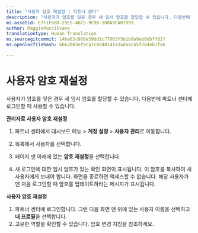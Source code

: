 ```yaml
---
title: "사용자 암호 재설정 | 파트너 센터"
description: "사용자가 암호를 잊은 경우 새 임시 암호를 할당할 수 있습니다. 다음번에 파트너 센터에 로그인할 때 사용할 수 있습니다."
ms.assetid: E7F1F68D-25E5-46C5-9C98-1D0A9FAB7993
author: MaggiePucciEvans
translationtype: Human Translation
ms.sourcegitcommit: 14ba85c868e59dd1c77063f5b1b0e9ab8db7f82f
ms.openlocfilehash: 6b62003ef9ca7c8d40141a3adaaca5f704eb7fa6

---
```


# 사용자 암호 재설정


사용자가 암호를 잊은 경우 새 임시 암호를 할당할 수 있습니다. 다음번에 파트너 센터에 로그인할 때 사용할 수 있습니다.

**관리자로 사용자 암호 재설정**

1.  파트너 센터에서 대시보드 메뉴 &gt; **계정 설정** &gt; **사용자 관리**로 이동합니다.
2.  목록에서 사용자를 선택합니다.

3.  페이지 맨 아래에 있는 **암호 재설정**을 선택합니다.

4.  새 로그인에 대한 임시 암호가 있는 확인 화면이 표시됩니다. 이 암호를 복사하여 새 사용자에게 보내야 합니다. 화면을 종료하면 액세스할 수 없습니다. 해당 사용자가 맨 처음 로그인할 때 암호를 업데이트하라는 메시지가 표시됩니다.

**사용자 암호 재설정**

1.  파트너 센터에 로그인합니다. 그런 다음 화면 맨 위에 있는 사용자 이름을 선택하고 **내 프로필**을 선택합니다.
2.  고유한 역할을 확인할 수 있습니다. 암호 변경 지침을 참조하세요.

 

 






<!--HONumber=Nov16_HO4-->


